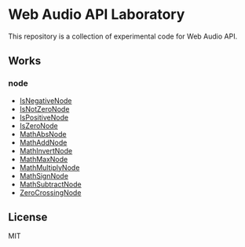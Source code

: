 # Web Audio API Laboratory

This repository is a collection of experimental code for Web Audio API.

## Works

### node

  - [IsNegativeNode](node/IsNegativeNode)
  - [IsNotZeroNode](node/IsNotZeroNode)
  - [IsPositiveNode](node/IsPositiveNode)
  - [IsZeroNode](node/IsZeroNode)
  - [MathAbsNode](node/MathAbsNode)
  - [MathAddNode](node/MathAddNode)
  - [MathInvertNode](node/MathInvertNode)
  - [MathMaxNode](node/MathMaxNode)
  - [MathMultiplyNode](node/MathMultiplyNode)
  - [MathSignNode](node/MathSignNode)
  - [MathSubtractNode](node/MathSubtractNode)
  - [ZeroCrossingNode](node/ZeroCrossingNode)

## License
MIT
